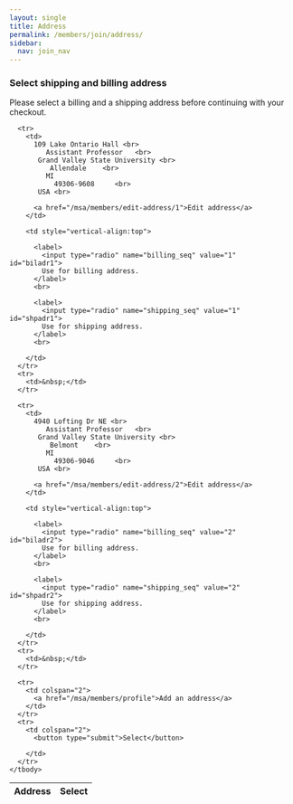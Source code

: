 ```yaml
---
layout: single
title: Address
permalink: /members/join/address/
sidebar:
  nav: join_nav
---
```






<html lang="en">
<head>
  <meta name="generator" content="HTML Tidy for Linux (vers 25 March 2009), see www.w3.org">
  <meta charset="utf-8">
  <meta http-equiv="Content-Type" content="text/html; charset=us-ascii">

  <title>MSA Membership - Select address</title>
  <link rel="stylesheet" href="/msa/members/css/msa-style.css" type="text/css">
  <link rel="stylesheet" href="/msa/members/css/jhup-style.css" type="text/css">
  <link href="/msa/members/css/SpryMenuBarHorizontal.css" rel="stylesheet" type="text/css">
  <link href="/msa/members/img/msa-favicon.png" rel= "shortcut icon" type="image/gif" />

</head>

<body>


<!-- <h1>Modernist Studies Association</h1> -->
<main id="maincontent">




<h3>Select shipping and billing address</h3>
<div class='instructions'>
  <p>
    Please select a billing and a shipping address before continuing with your checkout.
  </p>
</div>
<form action="/msa/members/checkout/address" method="post">
  <table>
    <thead>
      <tr>
        <th scope="col">Address</th>
        <th scope="col">Select</th>
      </tr>
    </thead>
    <tbody>
    
      <tr>
        <td>
          109 Lake Ontario Hall <br>
             Assistant Professor   <br> 
           Grand Valley State University <br> 
              Allendale    <br> 
             MI        
               49306-9608     <br> 
           USA <br> 

          <a href="/msa/members/edit-address/1">Edit address</a>
        </td>

        <td style="vertical-align:top">
          
          <label>
            <input type="radio" name="billing_seq" value="1"  id="biladr1">
            Use for billing address.
          </label>
          <br>

          <label>
            <input type="radio" name="shipping_seq" value="1"  id="shpadr1">
            Use for shipping address.
          </label>
          <br>
          
        </td>
      </tr>
      <tr>
        <td>&nbsp;</td>
      </tr>
    
      <tr>
        <td>
          4940 Lofting Dr NE <br>
             Assistant Professor   <br> 
           Grand Valley State University <br> 
              Belmont    <br> 
             MI        
               49306-9046     <br> 
           USA <br> 

          <a href="/msa/members/edit-address/2">Edit address</a>
        </td>

        <td style="vertical-align:top">
          
          <label>
            <input type="radio" name="billing_seq" value="2"  id="biladr2">
            Use for billing address.
          </label>
          <br>

          <label>
            <input type="radio" name="shipping_seq" value="2"  id="shpadr2">
            Use for shipping address.
          </label>
          <br>
          
        </td>
      </tr>
      <tr>
        <td>&nbsp;</td>
      </tr>
    
      <tr>
        <td colspan="2">
          <a href="/msa/members/profile">Add an address</a>
        </td>
      </tr>
      <tr>
        <td colspan="2">
          <button type="submit">Select</button>
          
        </td>
      </tr>
    </tbody>
  </table>
  <input name="csrf_token" value="{SSHA}G+giSRlcZuw8IU63ylv5DUIriTvhk4wz" type="hidden">
</form>

</main>
<script type="text/javascript" src="/msa/members/js/jquery.js"> </script>
<script type="text/javascript" src="/msa/members/js/jquery.doubleScroll.js"></script>
<script type="text/javascript" src="/msa/members/js/jhup.js"> </script>



<script async src="https://www.googletagmanager.com/gtag/js?id=UA-122948754-11"></script>
<script async src="/msa/members/js/msa-analytics.js"></script>

<script type="text/javascript" defer>
(function(d, src, c) { var t=d.scripts[d.scripts.length - 1],s=d.createElement('script');s.id='la_x2s6df8d';s.async=true;s.src=src;s.onload=s.onreadystatechange=function(){var rs=this.readyState;if(rs&&(rs!='complete')&&(rs!='loaded')){return;}c(this);};t.parentElement.insertBefore(s,t.nextSibling);})(document,
'https://jhup.ladesk.com/scripts/track.js',
function(e){ LiveAgent.createButton('uyox0una', e); });
</script>

</body>
</html>
